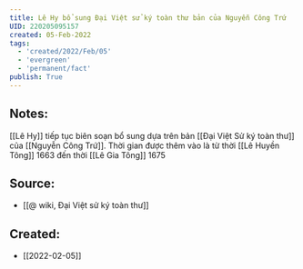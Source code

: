 ```yaml
---
title: Lê Hy bổ sung Đại Việt sử ký toàn thư bản của Nguyễn Công Trứ
UID: 220205095157
created: 05-Feb-2022
tags:
  - 'created/2022/Feb/05'
  - 'evergreen'
  - 'permanent/fact'
publish: True
---
```

## Notes:
[[Lê Hy]] tiếp tục biên soạn bổ sung dựa trên bản [[Đại Việt Sử ký toàn thư]] của [[Nguyễn Công Trứ]]. Thời gian được thêm vào là từ thời [[Lê Huyền Tông]] 1663 đến thời [[Lê Gia Tông]] 1675

## Source:
- [[@ wiki, Đại Việt sử ký toàn thư]]


## Created:
- [[2022-02-05]]
